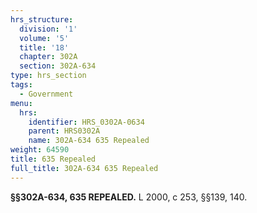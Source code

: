```yaml
---
hrs_structure:
  division: '1'
  volume: '5'
  title: '18'
  chapter: 302A
  section: 302A-634
type: hrs_section
tags:
  - Government
menu:
  hrs:
    identifier: HRS_0302A-0634
    parent: HRS0302A
    name: 302A-634 635 Repealed
weight: 64590
title: 635 Repealed
full_title: 302A-634 635 Repealed
---
```

**§§302A-634, 635 REPEALED.** L 2000, c 253, §§139, 140.